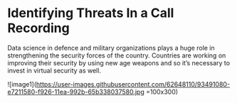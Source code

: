 # **Identifying Threats In a Call Recording**
<p>Data science in defence and military organizations plays a huge role in strengthening the security forces of the country. Countries are working on improving their security by using new age weapons and so it’s necessary to invest in virtual security as well. 
  </p>
  
  ![image1](https://user-images.githubusercontent.com/62648110/93491080-e7211580-f926-11ea-992b-65b338037580.jpg =100x300)
